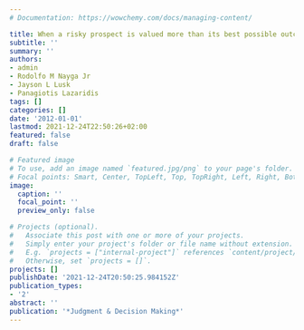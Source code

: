 ```yaml
---
# Documentation: https://wowchemy.com/docs/managing-content/

title: When a risky prospect is valued more than its best possible outcome.
subtitle: ''
summary: ''
authors:
- admin
- Rodolfo M Nayga Jr
- Jayson L Lusk
- Panagiotis Lazaridis
tags: []
categories: []
date: '2012-01-01'
lastmod: 2021-12-24T22:50:26+02:00
featured: false
draft: false

# Featured image
# To use, add an image named `featured.jpg/png` to your page's folder.
# Focal points: Smart, Center, TopLeft, Top, TopRight, Left, Right, BottomLeft, Bottom, BottomRight.
image:
  caption: ''
  focal_point: ''
  preview_only: false

# Projects (optional).
#   Associate this post with one or more of your projects.
#   Simply enter your project's folder or file name without extension.
#   E.g. `projects = ["internal-project"]` references `content/project/deep-learning/index.md`.
#   Otherwise, set `projects = []`.
projects: []
publishDate: '2021-12-24T20:50:25.984152Z'
publication_types:
- '2'
abstract: ''
publication: '*Judgment & Decision Making*'
---
```

